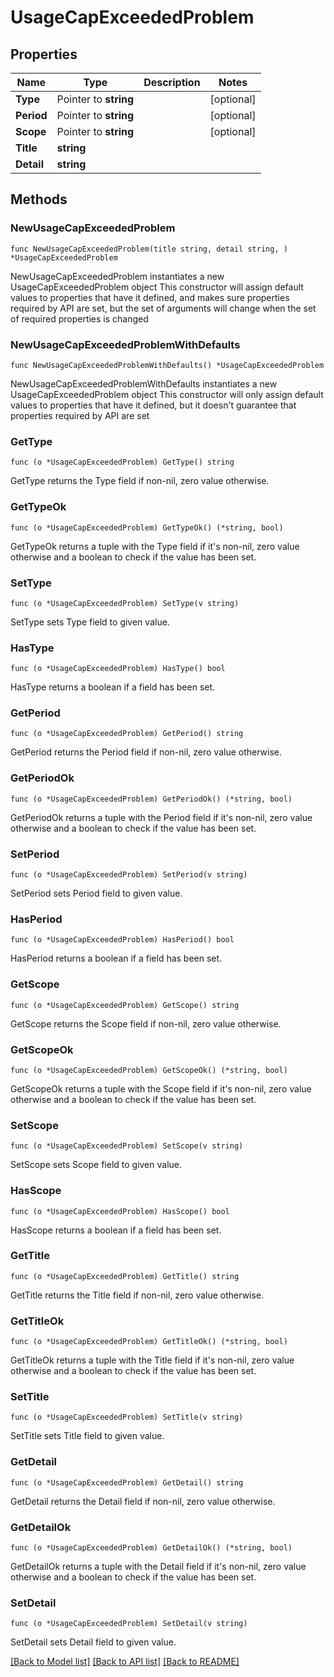 # UsageCapExceededProblem

## Properties

Name | Type | Description | Notes
------------ | ------------- | ------------- | -------------
**Type** | Pointer to **string** |  | [optional] 
**Period** | Pointer to **string** |  | [optional] 
**Scope** | Pointer to **string** |  | [optional] 
**Title** | **string** |  | 
**Detail** | **string** |  | 

## Methods

### NewUsageCapExceededProblem

`func NewUsageCapExceededProblem(title string, detail string, ) *UsageCapExceededProblem`

NewUsageCapExceededProblem instantiates a new UsageCapExceededProblem object
This constructor will assign default values to properties that have it defined,
and makes sure properties required by API are set, but the set of arguments
will change when the set of required properties is changed

### NewUsageCapExceededProblemWithDefaults

`func NewUsageCapExceededProblemWithDefaults() *UsageCapExceededProblem`

NewUsageCapExceededProblemWithDefaults instantiates a new UsageCapExceededProblem object
This constructor will only assign default values to properties that have it defined,
but it doesn't guarantee that properties required by API are set

### GetType

`func (o *UsageCapExceededProblem) GetType() string`

GetType returns the Type field if non-nil, zero value otherwise.

### GetTypeOk

`func (o *UsageCapExceededProblem) GetTypeOk() (*string, bool)`

GetTypeOk returns a tuple with the Type field if it's non-nil, zero value otherwise
and a boolean to check if the value has been set.

### SetType

`func (o *UsageCapExceededProblem) SetType(v string)`

SetType sets Type field to given value.

### HasType

`func (o *UsageCapExceededProblem) HasType() bool`

HasType returns a boolean if a field has been set.

### GetPeriod

`func (o *UsageCapExceededProblem) GetPeriod() string`

GetPeriod returns the Period field if non-nil, zero value otherwise.

### GetPeriodOk

`func (o *UsageCapExceededProblem) GetPeriodOk() (*string, bool)`

GetPeriodOk returns a tuple with the Period field if it's non-nil, zero value otherwise
and a boolean to check if the value has been set.

### SetPeriod

`func (o *UsageCapExceededProblem) SetPeriod(v string)`

SetPeriod sets Period field to given value.

### HasPeriod

`func (o *UsageCapExceededProblem) HasPeriod() bool`

HasPeriod returns a boolean if a field has been set.

### GetScope

`func (o *UsageCapExceededProblem) GetScope() string`

GetScope returns the Scope field if non-nil, zero value otherwise.

### GetScopeOk

`func (o *UsageCapExceededProblem) GetScopeOk() (*string, bool)`

GetScopeOk returns a tuple with the Scope field if it's non-nil, zero value otherwise
and a boolean to check if the value has been set.

### SetScope

`func (o *UsageCapExceededProblem) SetScope(v string)`

SetScope sets Scope field to given value.

### HasScope

`func (o *UsageCapExceededProblem) HasScope() bool`

HasScope returns a boolean if a field has been set.

### GetTitle

`func (o *UsageCapExceededProblem) GetTitle() string`

GetTitle returns the Title field if non-nil, zero value otherwise.

### GetTitleOk

`func (o *UsageCapExceededProblem) GetTitleOk() (*string, bool)`

GetTitleOk returns a tuple with the Title field if it's non-nil, zero value otherwise
and a boolean to check if the value has been set.

### SetTitle

`func (o *UsageCapExceededProblem) SetTitle(v string)`

SetTitle sets Title field to given value.


### GetDetail

`func (o *UsageCapExceededProblem) GetDetail() string`

GetDetail returns the Detail field if non-nil, zero value otherwise.

### GetDetailOk

`func (o *UsageCapExceededProblem) GetDetailOk() (*string, bool)`

GetDetailOk returns a tuple with the Detail field if it's non-nil, zero value otherwise
and a boolean to check if the value has been set.

### SetDetail

`func (o *UsageCapExceededProblem) SetDetail(v string)`

SetDetail sets Detail field to given value.



[[Back to Model list]](../README.md#documentation-for-models) [[Back to API list]](../README.md#documentation-for-api-endpoints) [[Back to README]](../README.md)


